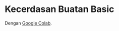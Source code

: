 # Kecerdasan Buatan Basic

Dengan [Google Colab](https://colab.research.google.com/drive/1k8l39Sscj5rHnBTx2ufE1ia_LHKc2bhQ?usp=sharing).
